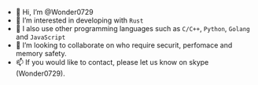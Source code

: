 - 👋 Hi, I’m @Wonder0729
- 👀 I’m interested in developing with `Rust`
- 🌱 I also use other programming languages such as `C/C++`, `Python`, `Golang` and `JavaScript`
- 💞️ I’m looking to collaborate on who require securit, perfomace and memory safety.
- 📫 If you would like to contact, please let us know on skype (Wonder0729).

<!---
Wonder0729/Wonder0729 is a ✨ special ✨ repository because its `README.md` (this file) appears on your GitHub profile.
You can click the Preview link to take a look at your changes.
--->
